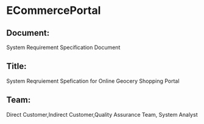 # ECommercePortal

## Document:
System Requirement Specification Document

## Title:
System Reqruiement Spefication for Online Geocery Shopping Portal

## Team: 
Direct Customer,Indirect Customer,Quality Assurance Team, System Analyst
